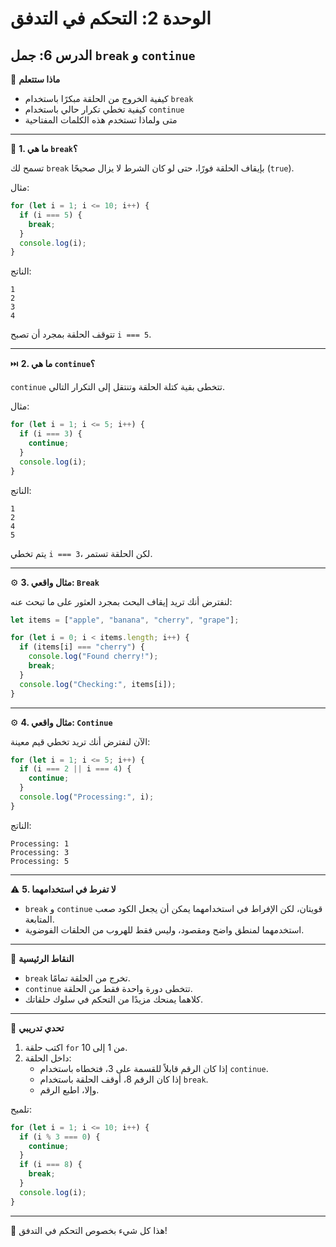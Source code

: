# الوحدة 2: التحكم في التدفق

## الدرس 6: جمل `break` و `continue`

🧠 **ماذا ستتعلم**
*	كيفية الخروج من الحلقة مبكرًا باستخدام `break`
*	كيفية تخطي تكرار حالي باستخدام `continue`
*	متى ولماذا تستخدم هذه الكلمات المفتاحية

---

🛑 **1. ما هي `break`؟**

تسمح لك `break` بإيقاف الحلقة فورًا، حتى لو كان الشرط لا يزال صحيحًا (`true`).

مثال:
```javascript
for (let i = 1; i <= 10; i++) {
  if (i === 5) {
    break;
  }
  console.log(i);
}
```

الناتج:
```
1
2
3
4
```

تتوقف الحلقة بمجرد أن تصبح `i === 5`.

---

⏭️ **2. ما هي `continue`؟**

`continue` تتخطى بقية كتلة الحلقة وتنتقل إلى التكرار التالي.

مثال:
```javascript
for (let i = 1; i <= 5; i++) {
  if (i === 3) {
    continue;
  }
  console.log(i);
}
```

الناتج:
```
1
2
4
5
```

يتم تخطي `i === 3`، لكن الحلقة تستمر.

---

⚙️ **3. مثال واقعي: `Break`**

لنفترض أنك تريد إيقاف البحث بمجرد العثور على ما تبحث عنه:
```javascript
let items = ["apple", "banana", "cherry", "grape"];

for (let i = 0; i < items.length; i++) {
  if (items[i] === "cherry") {
    console.log("Found cherry!");
    break;
  }
  console.log("Checking:", items[i]);
}
```

---

⚙️ **4. مثال واقعي: `Continue`**

الآن لنفترض أنك تريد تخطي قيم معينة:
```javascript
for (let i = 1; i <= 5; i++) {
  if (i === 2 || i === 4) {
    continue;
  }
  console.log("Processing:", i);
}
```

الناتج:
```
Processing: 1
Processing: 3
Processing: 5
```

---

⚠️ **5. لا تفرط في استخدامهما**
*	`break` و `continue` قويتان، لكن الإفراط في استخدامهما يمكن أن يجعل الكود صعب المتابعة.
*	استخدمهما لمنطق واضح ومقصود، وليس فقط للهروب من الحلقات الفوضوية.

---

🧠 **النقاط الرئيسية**
*	`break` تخرج من الحلقة تمامًا.
*	`continue` تتخطى دورة واحدة فقط من الحلقة.
*	كلاهما يمنحك مزيدًا من التحكم في سلوك حلقاتك.

---

🧪 **تحدي تدريبي**
1.	اكتب حلقة `for` من 1 إلى 10.
2.	داخل الحلقة:
	*	إذا كان الرقم قابلاً للقسمة على 3، فتخطاه باستخدام `continue`.
	*	إذا كان الرقم 8، أوقف الحلقة باستخدام `break`.
	*	وإلا، اطبع الرقم.

تلميح:
```javascript
for (let i = 1; i <= 10; i++) {
  if (i % 3 === 0) {
    continue;
  }
  if (i === 8) {
    break;
  }
  console.log(i);
}
```

---

🎉 هذا كل شيء بخصوص التحكم في التدفق!